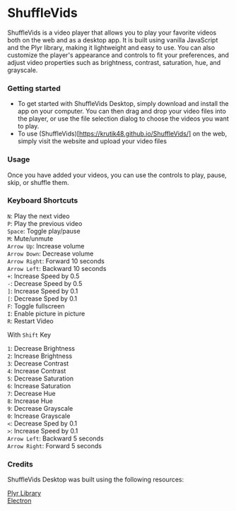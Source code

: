 # ShuffleVids 
ShuffleVids is a video player that allows you to play your favorite videos both on the web and as a desktop app. It is built using vanilla JavaScript and the Plyr library, making it lightweight and easy to use. You can also customize the player's appearance and controls to fit your preferences, and adjust video properties such as brightness, contrast, saturation, hue, and grayscale.

### Getting started
- To get started with ShuffleVids Desktop, simply download and install the app on your computer. You can then drag and drop your video files into the player, or use the file selection dialog to choose the videos you want to play.
- To use (ShuffleVids)[https://krutik48.github.io/ShuffleVids/] on the web, simply visit the website and upload your video files

### Usage
Once you have added your videos, you can use the controls to play, pause, skip, or shuffle them.

### Keyboard Shortcuts
`N`: Play the next video <br>
`P`: Play the previous video <br>
`Space`: Toggle play/pause <br>
`M`: Mute/unmute <br>
`Arrow Up`: Increase volume <br>
`Arrow Down`: Decrease volume <br>
`Arrow Right`: Forward 10 seconds <br>
`Arrow Left`: Backward 10 seconds <br>
`+`: Increase Speed by 0.5 <br>
`-`: Decrease Speed by 0.5 <br>
`]`: Increase Speed by 0.1 <br>
`[`: Decrease Sped by 0.1 <br>
`F`: Toggle fullscreen <br>
`I`: Enable picture in picture <br>
`R`: Restart Video <br>

With `Shift` Key

`1`: Decrease Brightness <br>
`2`: Increase Brightness <br>
`3`: Decrease Contrast <br>
`4`: Increase Contrast <br>
`5`: Decrease Saturation <br>
`6`: Increase Saturation <br>
`7`: Decrease Hue <br>
`8`: Increase Hue <br>
`9`: Decrease Grayscale <br>
`0`: Increase Grayscale <br>
`<`: Decrease Sped by 0.1 <br>
`>`: Increase Speed by 0.1 <br>
`Arrow Left`: Backward 5 seconds <br>
`Arrow Right`: Forward 5 seconds <br>



### Credits
ShuffleVids Desktop was built using the following resources:

[Plyr Library](https://plyr.io/ "Plyr library") <br>
[Electron](https://www.electronjs.org/ "Electron")

